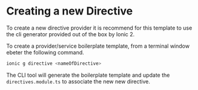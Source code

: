 # Creating a new Directive

To create a new directive provider it is recommend for this template to use the cli generator provided out of the box by Ionic 2.

To create a provider/service boilerplate template, from a terminal window ebeter the following command.

```bash
ionic g directive <nameOfDirective>
```

The CLI tool will generate the boilerplate template and update the `directives.module.ts` to associate the new new directive.
